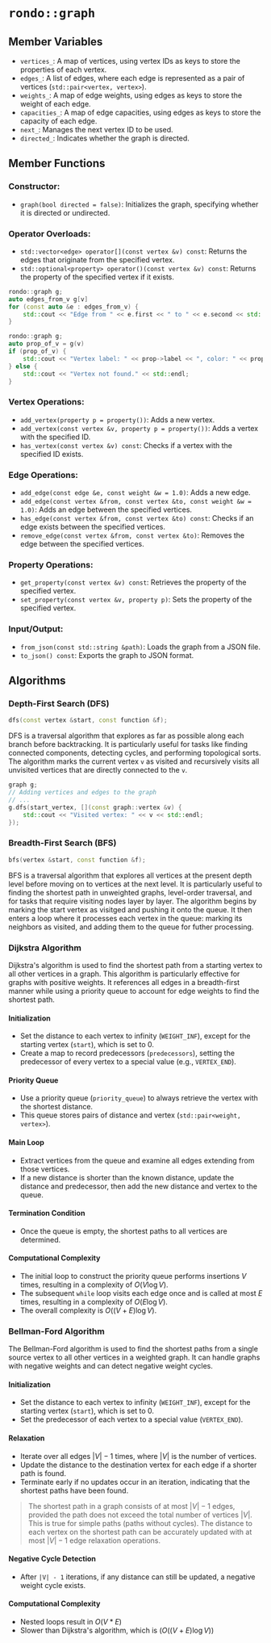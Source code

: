 # `rondo::graph`

## Member Variables
- `vertices_`: A map of vertices, using vertex IDs as keys to store the properties of each vertex.
- `edges_`: A list of edges, where each edge is represented as a pair of vertices (`std::pair<vertex, vertex>`).
- `weights_`: A map of edge weights, using edges as keys to store the weight of each edge.
- `capacities_`: A map of edge capacities, using edges as keys to store the capacity of each edge.
- `next_`: Manages the next vertex ID to be used.
- `directed_`: Indicates whether the graph is directed.

## Member Functions

### Constructor:
- `graph(bool directed = false)`: Initializes the graph, specifying whether it is directed or undirected.

### Operator Overloads:
- `std::vector<edge> operator[](const vertex &v) const`: Returns the edges that originate from the specified vertex.
- `std::optional<property> operator()(const vertex &v) const`: Returns the property of the specified vertex if it exists.

```c++
rondo::graph g;
auto edges_from_v g[v]
for (const auto &e : edges_from_v) {
    std::cout << "Edge from " << e.first << " to " << e.second << std::endl;
}
```

```c++
rondo::graph g;
auto prop_of_v = g(v)
if (prop_of_v) {
    std::cout << "Vertex label: " << prop->label << ", color: " << prop->color << std::endl;
} else {
    std::cout << "Vertex not found." << std::endl;
}
```

### Vertex Operations:
- `add_vertex(property p = property())`: Adds a new vertex.
- `add_vertex(const vertex &v, property p = property())`: Adds a vertex with the specified ID.
- `has_vertex(const vertex &v) const`: Checks if a vertex with the specified ID exists.

### Edge Operations:
- `add_edge(const edge &e, const weight &w = 1.0)`: Adds a new edge.
- `add_edge(const vertex &from, const vertex &to, const weight &w = 1.0)`: Adds an edge between the specified vertices.
- `has_edge(const vertex &from, const vertex &to) const`: Checks if an edge exists between the specified vertices.
- `remove_edge(const vertex &from, const vertex &to)`: Removes the edge between the specified vertices.

### Property Operations:
- `get_property(const vertex &v) const`: Retrieves the property of the specified vertex.
- `set_property(const vertex &v, property p)`: Sets the property of the specified vertex.

### Input/Output:
- `from_json(const std::string &path)`: Loads the graph from a JSON file.
- `to_json() const`: Exports the graph to JSON format.

## Algorithms

### Depth-First Search (DFS)
```c++
dfs(const vertex &start, const function &f);
```

DFS is a traversal algorithm that explores as far as possible along each branch before backtracking. It is particularly useful for tasks like finding connected components, detecting cycles, and performing topological sorts. The algorithm marks the current vertex `v` as visited and recursively visits all unvisited vertices that are directly connected to the `v`.

```c++
graph g;
// Adding vertices and edges to the graph
// ...
g.dfs(start_vertex, [](const graph::vertex &v) {
    std::cout << "Visited vertex: " << v << std::endl;
});
```

### Breadth-First Search (BFS)
```c++
bfs(vertex &start, const function &f);
```

BFS is a traversal algorithm that explores all vertices at the present depth level before moving on to vertices at the next level. It is particularly useful to finding the shortest path in unweighted graphs, level-order traversal, and for tasks that require visiting nodes layer by layer. The algorithm begins by marking the start vertex as visitged and pushing it onto the queue. It then enters a loop where it processes each vertex in the queue: marking its neighbors as visited, and adding them to the queue for futher processing.

### Dijkstra Algorithm
Dijkstra's algorithm is used to find the shortest path from a starting vertex to all other vertices in a graph. This algorithm is particularly effective for graphs with positive weights. It references all edges in a breadth-first manner while using a priority queue to account for edge weights to find the shortest path.

#### Initialization
- Set the distance to each vertex to infinity (`WEIGHT_INF`), except for the starting vertex (`start`), which is set to 0.
- Create a map to record predecessors (`predecessors`), setting the predecessor of every vertex to a special value (e.g., `VERTEX_END`).

#### Priority Queue
- Use a priority queue (`priority_queue`) to always retrieve the vertex with the shortest distance.
- This queue stores pairs of distance and vertex (`std::pair<weight, vertex>`).

#### Main Loop
- Extract vertices from the queue and examine all edges extending from those vertices.
- If a new distance is shorter than the known distance, update the distance and predecessor, then add the new distance and vertex to the queue.

#### Termination Condition
- Once the queue is empty, the shortest paths to all vertices are determined.

#### Computational Complexity
- The initial loop to construct the priority queue performs insertions $V$ times, resulting in a complexity of $O(V \log V)$.
- The subsequent `while` loop visits each edge once and is called at most $E$ times, resulting in a complexity of $O(E \log V)$.
- The overall complexity is $O((V + E) \log V)$.

### Bellman-Ford Algorithm

The Bellman-Ford algorithm is used to find the shortest paths from a single source vertex to all other vertices in a weighted graph. It can handle graphs with negative weights and can detect negative weight cycles.

#### Initialization
- Set the distance to each vertex to infinity (`WEIGHT_INF`), except for the starting vertex (`start`), which is set to 0.
- Set the predecessor of each vertex to a special value (`VERTEX_END`).

#### Relaxation
- Iterate over all edges $|V| - 1$ times, where $|V|$ is the number of vertices.
- Update the distance to the destination vertex for each edge if a shorter path is found.
- Terminate early if no updates occur in an iteration, indicating that the shortest paths have been found.

> The shortest path in a graph consists of at most $|V| - 1$ edges, provided the path does not exceed the total number of vertices $|V|$. This is true for simple paths (paths without cycles). The distance to each vertex on the shortest path can be accurately updated with at most $|V| - 1$ edge relaxation operations.

#### Negative Cycle Detection
- After `|V| - 1` iterations, if any distance can still be updated, a negative weight cycle exists.

#### Computational Complexity
- Nested loops result in $O(V*E)$
- Slower than Dijkstra's algorithm, which is ($O((V + E) \log V)$)
